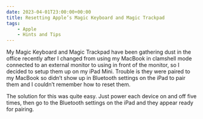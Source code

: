 ```yaml
---
date: 2023-04-01T23:00:00+00:00
title: Resetting Apple’s Magic Keyboard and Magic Trackpad
tags:
    - Apple
    - Hints and Tips
---
```

My Magic Keyboard and Magic Trackpad have been gathering dust in the office recently after I changed from using my MacBook in clamshell mode connected to an external monitor to using in front of the monitor, so I decided to setup them up on my iPad Mini. Trouble is they were paired to my MacBook so didn’t show up in Bluetooth settings on the iPad to pair them and I couldn’t remember how to reset them.

The solution for this was quite easy. Just power each device on and off five times, then go to the Bluetooth settings on the iPad and they appear ready for pairing.
